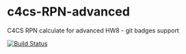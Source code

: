 # c4cs-RPN-advanced
C4CS RPN calculate for advanced HW8 - git badges support

[![Build Status](https://travis-ci.org/bkayes/c4cs-RPN-advanced.png?branch=master)](https://travis-ci.org/bkayes/c4cs-RPN-advanced)
